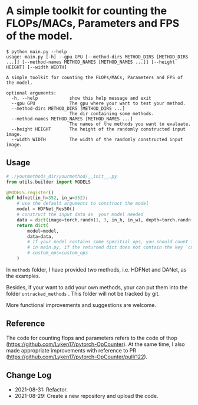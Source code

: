 #  A simple toolkit for counting the FLOPs/MACs, Parameters and FPS of the model.

```shell
$ python main.py --help
usage: main.py [-h] --gpu GPU [--method-dirs METHOD_DIRS [METHOD_DIRS ...]] [--method-names METHOD_NAMES [METHOD_NAMES ...]] [--height HEIGHT] [--width WIDTH]

A simple toolkit for counting the FLOPs/MACs, Parameters and FPS of the model.

optional arguments:
  -h, --help            show this help message and exit
  --gpu GPU             The gpu where your want to test your method.
  --method-dirs METHOD_DIRS [METHOD_DIRS ...]
                        The dir containing some methods.
  --method-names METHOD_NAMES [METHOD_NAMES ...]
                        The names of the methods you want to evaluate.
  --height HEIGHT       The height of the randomly constructed input image.
  --width WIDTH         The width of the randomly constructed input image.
```

## Usage

```python
# ./yourmethods_dir/yourmethod/__init__.py
from utils.builder import MODELS

@MODELS.register()
def hdfnet(in_h=352, in_w=352):
    # use the default arguments to construct the model
    model = HDFNet_Res50()
    # construct the input data as  your model needed
    data = dict(image=torch.randn(1, 3, in_h, in_w), depth=torch.randn(1, 1, in_h, in_w))
    return dict(
        model=model,
        data=data,
        # If your model contains some specitial ops, you should count its flops by yourself.
        # in main.py, if the returned dict does not contain the key `custom_ops`, it will use the default value `None`.
        # custom_ops=custom_ops
    )

```

In `methods` folder, I have provided two methods, i.e. HDFNet and DANet, as the examples.

Besides, if your want to add your own methods, your can put them into the folder `untracked_methods` . This folder will not be tracked by git.

More functional improvements and suggestions are welcome.

## Reference

The code for counting flops and parameters refers to the code of thop (https://github.com/Lyken17/pytorch-OpCounter).
At the same time, I also made appropriate improvements with reference to PR (https://github.com/Lyken17/pytorch-OpCounter/pull/122).

## Change Log

* 2021-08-31: Refactor.
* 2021-08-29: Create a new repository and upload the code.
